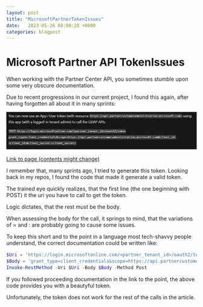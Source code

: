 ```yaml
---
layout: post
title: "MicrosoftPartnerTokenIssues"
date:   2023-05-26 08:00:28 +0000
categories: blogpost
---
```


# Microsoft Partner API TokenIssues

When working with the Partner Center API, you sometimes stumble upon some very obscure documentation.

Due to recent progressions in our current project, I found this again, after having forgotten all about it in many sprints:

![TokenToPartnerCenter](../images/tokenToPartnerCenter.png)

[Link to page (contents might change)](https://learn.microsoft.com/en-us/partner-center/developer/get-delegated-admin-relation-statistics)

I remember that, many sprints ago, I tried to generate this token. Looking back in my repos, I found the code that made it generate a valid token.

The trained eye quickly realizes, that the first line (the one beginning with POST) it the uri you have to call to get the token.

Logic dictates, that the rest must be the body.

When assessing the body for the call, it springs to mind, that the variations of = and : are probably going to cause some issues.

To keep this short and to the point in a language most tech-shavvy people understand, the correct documentation could be written like:

```powershell
$Uri = 'https://login.microsoftonline.com/<partner_tenant_id>/oauth2/token'
$Body = 'grant_type=client_credentials&scope=https://api.partnercustomeradministration.microsoft.com&client_id=<client_id>&client_secret=<client_secret>' # notice that the :'s have been replaced by ='s like in the first part of the original documentation
Invoke-RestMethod -Uri $Uri -Body $Body -Method Post
```

If you followed proceeding documentation in the link to the point, the above code provides you with a beautyful token.

Unfortunately, the token does not work for the rest of the calls in the article.